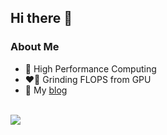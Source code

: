## Hi there 👋

### About Me

- 🔭 High Performance Computing
- ❤️‍🔥 Grinding FLOPS from GPU
- 📝 My [blog](dxzzz.org)

<br/>  

<div align="center">
<img src="https://github-readme-stats.vercel.app/api/top-langs/?username=cache-roaster&hide_border=trueb&layout=compact&hide=jupyter%20notebook,html,css,vim%20script&show_icons=true&count_private=true" align="left" />  
</div>


<!--
**cache-roaster/cache-roaster** is a ✨ _special_ ✨ repository because its `README.md` (this file) appears on your GitHub profile.

Here are some ideas to get you started:

- 🔭 I’m currently working on ...
- 🌱 I’m currently learning ...
- 👯 I’m looking to collaborate on ...
- 🤔 I’m looking for help with ...
- 💬 Ask me about ...
- 📫 How to reach me: ...
- 😄 Pronouns: ...
- ⚡ Fun fact: ...
-->
